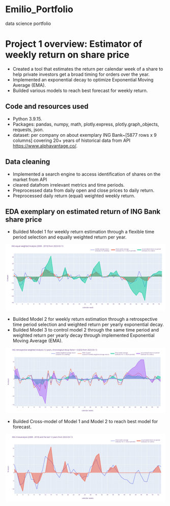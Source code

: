 # Emilio_Portfolio
data science portfolio
# Project 1 overview: Estimator of weekly return on share price
* Created a tool that estimates the return per calendar week of a share to help private investors get a broad timing for orders over the year.
* Implemented an exponential decay to optimize Exponential Moving Average (EMA).
* Builded various models to reach best forecast for weekly return.

## Code and resources used
* Python 3.9.15.
* Packages: pandas, numpy, math, plotly.express, plotly.graph_objects, requests, json.
* dataset: per company on about exemplary ING Bank~[5877 rows x 9 columns] covering 20+ years of historical data from API https://www.alphavantage.co/.

## Data cleaning
* Implemented a search engine to access identification of shares on the market from API 
* cleared datafrom irrelevant metrics and time periods.
* Preprocessed data from daily open and close prices to daily return.
* Preprocessed daily return (equal) weighted weekly return.

## EDA exemplary on estimated return of ING Bank share price
* Builded Model 1 for weekly return estimation through a flexible time period selection and equally weighted return per year.

![](/Images/INGreturnanalysis20082010.jpg)

* Builded Model 2 for weekly return estimation through a retrospective time period selection and weighted return per yearly exponential decay.
* Builded Model 3 to control model 2 through the same time period and weighted return per yearly decay through implemented Exponential Moving Average (EMA).

![](/Images/INGretrospectivereturnanalysis12years.jpg)

* Builded Cross-model of Model 1 and Model 2 to reach best model for forecast.

![](/Images/INGreturncrossanalysis2008201012years.jpg)
